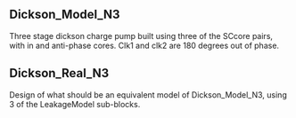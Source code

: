 ## Dickson_Model_N3
Three stage dickson charge pump built using three of the SCcore pairs, with in and anti-phase cores. Clk1 and clk2 are 180 degrees out of phase.

## Dickson_Real_N3
Design of what should be an equivalent model of Dickson_Model_N3, using 3 of the LeakageModel sub-blocks.

